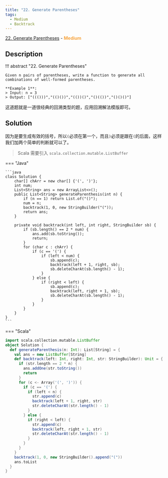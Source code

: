 ```yaml
---
title: "22. Generate Parentheses"
tags:
  - Medium
  - Backtrack
---
```


[22. Generate Parentheses](https://leetcode.com/problems/generate-parentheses/) - <span style="color: #f7a43e; font-weight: bold">Medium</span>

## Description

!!! abstract "22. Generate Parentheses"

    Given n pairs of parentheses, write a function to generate all combinations of well-formed parentheses.

    **Example 1**:
    > Input: n = 3
    > Output: ["((()))","(()())","(())()","()(())","()()()"]

这道题就是一道很经典的回溯类型的题，应用回溯解法模版即可。

## Solution

因为是要生成有效的括号，所以`(`必须在第一个，而且`)`必须是跟在`(`的后面，这样我们加两个简单的判断就可以了。

> Scala 需要引入 `scala.collection.mutable.ListBuffer`

=== "Java"

    ```java
    class Solution {
        char[] chArr = new char[] {'(', ')'};
        int num;
        List<String> ans = new ArrayList<>();
        public List<String> generateParenthesis(int n) {
            if (n == 1) return List.of("()");
            num = n;
            backtrack(1, 0, new StringBuilder("("));
            return ans;
        }
        
        private void backtrack(int left, int right, StringBuilder sb) {
            if (sb.length() == 2 * num) {
                ans.add(sb.toString());
                return;
            }
            for (char c : chArr) {
                if (c == '(') {
                    if (left < num) {
                        sb.append(c);
                        backtrack(left + 1, right, sb);
                        sb.deleteCharAt(sb.length() - 1);
                    }
                } else {
                    if (right < left) {
                        sb.append(c);
                        backtrack(left, right + 1, sb);
                        sb.deleteCharAt(sb.length() - 1);
                    }
                }
            }
        }
    }
    ```

=== "Scala"

```scala
import scala.collection.mutable.ListBuffer
object Solution {
  def generateParenthesis(n: Int): List[String] = {
    val ans = new ListBuffer[String]
    def backtrack(left: Int, right: Int, str: StringBuilder): Unit = {
      if (str.length == 2 * n) {
        ans.addOne(str.toString())
        return
      }
      for (c <- Array('(', ')')) {
        if (c == '(') {
          if (left < n) {
            str.append(c)
            backtrack(left + 1, right, str)
            str.deleteCharAt(str.length() - 1)
          }
        } else {
          if (right < left) {
            str.append(c)
            backtrack(left, right + 1, str)
            str.deleteCharAt(str.length() - 1)
          }
        }
      }
    }
    backtrack(1, 0, new StringBuilder().append("("))
    ans.toList
  }
}
```